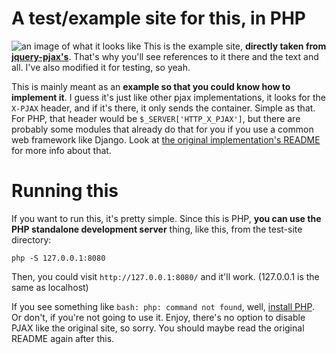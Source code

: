 # A test/example site for this, in PHP
![an image of what it looks like](https://res.cloudinary.com/dg5105vqn/image/upload/v1539557314/mwslnhpjnwfshfdhol7w.png "here's what it looks like")
This is the example site, **directly taken from [jquery-pjax's](https://pjax.herokuapp.com/)**. That's why you'll see references to it there and the text and all. I've also modified it for testing, so yeah.

This is mainly meant as an **example so that you could know how to implement it**. I guess it's just like other pjax implementations, it looks for the `X-PJAX` header, and if it's there, it only sends the container. Simple as that. For PHP, that header would be `$_SERVER['HTTP_X_PJAX']`, but there are probably some modules that already do that for you if you use a common web framework like Django. Look at [the original implementation's README](https://github.com/defunkt/jquery-pjax#server-side-configuration) for more info about that.

# Running this
If you want to run this, it's pretty simple. Since this is PHP, **you can use the PHP standalone development server** thing, like this, from the test-site directory:

`php -S 127.0.0.1:8080`

Then, you could visit `http://127.0.0.1:8080/` and it'll work. (127.0.0.1 is the same as localhost)

If you see something like `bash: php: command not found`, well, [install PHP](https://secure.php.net/manual/en/install.php). Or don't, if you're not going to use it. Enjoy, there's no option to disable PJAX like the original site, so sorry. You should maybe read the original README again after this.
